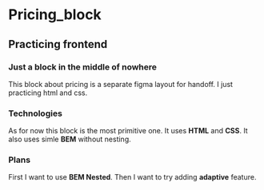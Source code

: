 # Pricing_block #
## Practicing frontend ##
### Just a block in the middle of nowhere ###
This block about pricing is a separate figma layout for handoff. 
I just practicing html and css. 
### Technologies ###
As for now this block is the most primitive one. 
It uses **HTML** and **CSS**. It also uses simle **BEM** without nesting.
### Plans ###
First I want to use **BEM Nested**.
Then I want to try adding **adaptive** feature. 
